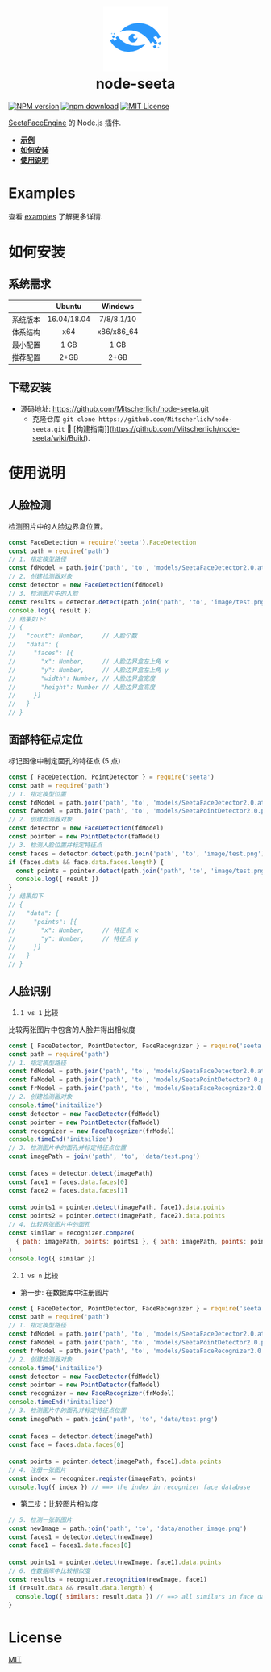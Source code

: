 # <center>![seeta logo](docs/seeta_logo.png)<br/>node-seeta</center>

[![NPM version][npm-image]][npm-url]
[![npm download][download-image]][download-url]
[![MIT License][license-image]](License)

[npm-image]: https://img.shields.io/npm/v/seeta.svg?style=flat-square
[npm-url]: https://npmjs.org/package/seeta
[travis-image]: https://img.shields.io/travis/Mitscherlich/node-seeta.svg?style=flat-square
[travis-url]: https://travis-ci.org/Mitscherlich/node-seeta
[download-image]: https://img.shields.io/npm/dm/seeta.svg?style=flat-square
[download-url]: https://npmjs.org/package/seeta
[license-image]: https://img.shields.io/badge/License-MIT-blue.svg?longCache=true&style=flat-square

[SeetaFaceEngine](https://github.com/seetaface/SeetaFaceEngine2) 的 Node.js 插件.

* **[示例](#examples)**
* **[如何安装](#how-to-install)**
* **[使用说明](#usage)**

<a name="examples"></a>

# Examples

查看 [examples](examples) 了解更多详情.

<a name="how-to-install"></a>

# 如何安装

## 系统需求

|         | Ubuntu      | Windows    |
|:-------:|:-----------:|:----------:|
| 系统版本 | 16.04/18.04 | 7/8/8.1/10 |
| 体系结构 | x64         | x86/x86_64 |
| 最小配置 | 1 GB        | 1 GB       |
| 推荐配置 | 2+GB        | 2+GB       |

## 下载安装

* 源码地址: https://github.com/Mitscherlich/node-seeta.git
  * 克隆仓库 `git clone https://github.com/Mitscherlich/node-seeta.git` :hammer: [构建指南]](https://github.com/Mitscherlich/node-seeta/wiki/Build).

<a name="usage"></a>

# 使用说明

## 人脸检测

检测图片中的人脸边界盒位置。

```js
const FaceDetection = require('seeta').FaceDetection
const path = require('path')
// 1. 指定模型路径
const fdModel = path.join('path', 'to', 'models/SeetaFaceDetector2.0.ats')
// 2. 创建检测器对象
const detector = new FaceDetection(fdModel)
// 3. 检测图片中的人脸
const results = detector.detect(path.join('path', 'to', 'image/test.png'))
console.log({ result })
// 结果如下:
// {
//   "count": Number,     // 人脸个数
//   "data": {
//     "faces": [{
//       "x": Number,     // 人脸边界盒左上角 x
//       "y": Number,     // 人脸边界盒左上角 y
//       "width": Number, // 人脸边界盒宽度
//       "height": Number // 人脸边界盒高度
//     }]
//   }
// }
```

## 面部特征点定位

标记图像中制定面孔的特征点 (5 点)

```js
const { FaceDetection, PointDetector } = require('seeta')
const path = require('path')
// 1. 指定模型位置
const fdModel = path.join('path', 'to', 'models/SeetaFaceDetector2.0.ats')
const faModel = path.join('path', 'to', 'models/SeetaPointDetector2.0.pts5.ats')
// 2. 创建检测器对象
const detector = new FaceDetection(fdModel)
const pointer = new PointDetector(faModel)
// 3. 检测人脸位置并标定特征点
const faces = detector.detect(path.join('path', 'to', 'image/test.png'))
if (faces.data && face.data.faces.length) {
  const points = pointer.detect(path.join('path', 'to', 'image/test.png', faces.data.faces[0]))
  console.log({ result })
}
// 结果如下
// {
//   "data": {
//     "points": [{
//       "x": Number,     // 特征点 x
//       "y": Number,     // 特征点 y
//     }]
//   }
// }
```

## 人脸识别

1. `1 vs 1` 比较

比较两张图片中包含的人脸并得出相似度

```js
const { FaceDetector, PointDetector, FaceRecognizer } = require('seeta')
const path = require('path')
// 1. 指定模型路径
const fdModel = path.join('path', 'to', 'models/SeetaFaceDetector2.0.ats')
const faModel = path.join('path', 'to', 'models/SeetaPointDetector2.0.pts5.ats')
const frModel = path.join('path', 'to', 'models/SeetaFaceRecognizer2.0.ats')
// 2. 创建检测器对象
console.time('initailize')
const detector = new FaceDetector(fdModel)
const pointer = new PointDetector(faModel)
const recognizer = new FaceRecognizer(frModel)
console.timeEnd('initailize')
// 3. 检测图片中的面孔并标定特征点位置
const imagePath = join('path', 'to', 'data/test.png')

const faces = detector.detect(imagePath)
const face1 = faces.data.faces[0]
const face2 = faces.data.faces[1]

const points1 = pointer.detect(imagePath, face1).data.points
const points2 = pointer.detect(imagePath, face2).data.points
// 4. 比较两张图片中的面孔
const similar = recognizer.compare(
  { path: imagePath, points: points1 }, { path: imagePath, points: points1 }
)
console.log({ similar })
```

2. `1 vs n` 比较

- 第一步: 在数据库中注册图片

```js
const { FaceDetector, PointDetector, FaceRecognizer } = require('seeta')
const path = require('path')
// 1. 指定模型路径
const fdModel = path.join('path', 'to', 'models/SeetaFaceDetector2.0.ats')
const faModel = path.join('path', 'to', 'models/SeetaPointDetector2.0.pts5.ats')
const frModel = path.join('path', 'to', 'models/SeetaFaceRecognizer2.0.ats')
// 2. 创建检测器对象
console.time('initailize')
const detector = new FaceDetector(fdModel)
const pointer = new PointDetector(faModel)
const recognizer = new FaceRecognizer(frModel)
console.timeEnd('initailize')
// 3. 检测图片中的面孔并标定特征点位置
const imagePath = path.join('path', 'to', 'data/test.png')

const faces = detector.detect(imagePath)
const face = faces.data.faces[0]

const points = pointer.detect(imagePath, face1).data.points
// 4. 注册一张图片
const index = recognizer.register(imagePath, points)
console.log({ index }) // ==> the index in recognizer face database
```

- 第二步：比较图片相似度

```js
// 5. 检测一张新图片
const newImage = path.join('path', 'to', 'data/another_image.png')
const faces1 = detector.detect(newImage)
const face1 = faces1.data.faces[0]

const points1 = pointer.detect(newImage, face1).data.points
// 6. 在数据库中比较相似度
const results = recognizer.recognition(newImage, face1)
if (result.data && result.data.length) {
  console.log({ similars: result.data }) // ==> all similars in face databse
}
```

# License

[MIT](LICENSE)
